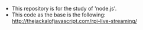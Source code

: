 
* This repository is for the study of 'node.js'.
* This code as the base is the following:
http://thejackalofjavascript.com/rpi-live-streaming/



